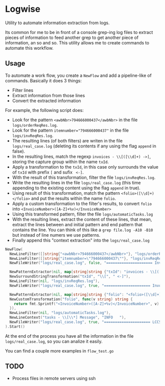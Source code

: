 # Logwise
Utility to automate information extraction from logs.

Its common for me to be in front of a console grep-ing log files to extract pieces of information to feed another grep to get another piece of information, an so and so. This utility allows me to create commands to automate this workflow.

## Usage

To automate a work flow, you create a ```NewFlow``` and add a pipeline-like of commands. Basically it does 3 things:
  * Filter lines
  * Extract information from those lines
  * Convert the extracted information

For example, the following script does:
  * Look for the pattern ```<awbNbr>794666000437</awbNbr>``` in the file ```logs/orderReqRes.log```.
  * Look for the pattern ```itemnumber="794666000437"``` in the file ```logs/invReqRes.log```.
  * The resulting lines (of both filters) are writen in the file ```logs/real_case.log``` (deleting its contents if any using the flag ```append``` in false).
  * In the resulting lines, match the regexp ```invoices - \\[([\\d]+) ->]```, storing the capture group within the name ```txId```.
  * Apply a transformation to the ```txId```, in this case only surrounds the value of ```txId``` with prefix ```[``` and sufix ``` <-]```.
  * With the result of this transformation, filter the file ```logs/invReqRes.log```.
  * Write the resulting lines in the file ```logs/real_case.log``` (this time appending to the existing content using the flag ```append``` in true).
  * Using result of this transformation, match the pattern ```<folio>([\\d]+)</folio>``` and put the results within the name ```folio```.
  * Apply a custom transformation to the filter's results, to convert ```folio``` into ```<InvoiceNumber>([A-Z]+%v)</InvoiceNumber>```
  * Using this transformed pattern, filter the file ```logs/automaticTasks.log```
  * With the resulting lines, extract the content of these lines, that mean, extract the lines between and initial pattern and end pattern that contains the line. You can think of this like a ```grep file.log -A10 -B10``` but instead of line numers we use patterns.
  * Finally append this "context extraction" into the ```logs/real_case.log```

```go
NewFlow(
  NewLineFilter([]string{"<awbNbr>794666000437</awbNbr>"}, "logs/orderReqRes.log"),
  NewLineFilter([]string{"itemnumber=\"794666000437\""}, "logs/invReqRes.log"),
  NewFileWriter("logs/real_case.log", false, "===================== Invoice order and Invoice Request =====================", " "),

  NewPatternExtractor(nil, map[string]string {"txId": "invoices - \\[([\\d]+) ->]"}),
  NewSurroundStringTransformation("txId", "\\[", " <-]"),
  NewLineFilter(nil, "logs/invReqRes.log"),
  NewFileWriter("logs/real_case.log", true, "===================== Invoice Response =====================", " "),

  NewPatternExtractor(nil, map[string]string {"folio": "<folio>([\\d]+)</folio>"}),
  NewCustomTransformation("folio", func(v string) string {
    return fmt.Sprintf("<InvoiceNumber>([A-Z]+%v)</InvoiceNumber>", v)
  }),
  NewLineFilter(nil, "logs/automaticTasks.log"),
  NewLineContext("tasks - \\[\\*] Message", "INFO   "),
  NewFileWriter("logs/real_case.log", true, "===================== LCCS Transaction =====================", " "),
).Start()
```

At the end of the process you have all the information in the file ```logs/real_case.log```, so you can analize it easily.

You can find a couple more examples in ```flow_test.go```

## TODO
 
 * Process files in remote servers using ssh
